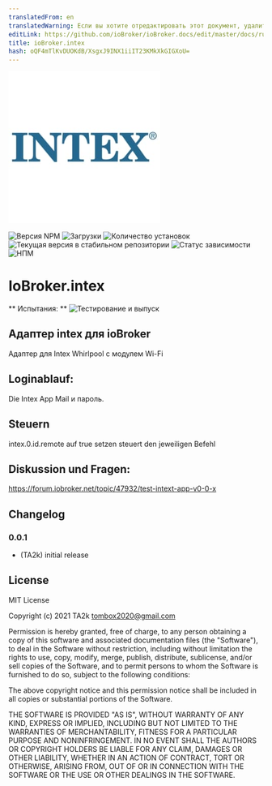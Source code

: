 ```yaml
---
translatedFrom: en
translatedWarning: Если вы хотите отредактировать этот документ, удалите поле «translationFrom», в противном случае этот документ будет снова автоматически переведен
editLink: https://github.com/ioBroker/ioBroker.docs/edit/master/docs/ru/adapterref/iobroker.intex/README.md
title: ioBroker.intex
hash: oQF4mTlKvDUOKdB/XsgxJ9INX1iiIT23KMkXkGIGXoU=
---
```

![Логотип](../../../en/adapterref/iobroker.intex/admin/intex.png)

![Версия NPM](https://img.shields.io/npm/v/iobroker.intex.svg)
![Загрузки](https://img.shields.io/npm/dm/iobroker.intex.svg)
![Количество установок](https://iobroker.live/badges/intex-installed.svg)
![Текущая версия в стабильном репозитории](https://iobroker.live/badges/intex-stable.svg)
![Статус зависимости](https://img.shields.io/david/TA2k/iobroker.intex.svg)
![НПМ](https://nodei.co/npm/iobroker.intex.png?downloads=true)

# IoBroker.intex
** Испытания: ** ![Тестирование и выпуск](https://github.com/TA2k/ioBroker.intex/workflows/Test%20and%20Release/badge.svg)

## Адаптер intex для ioBroker
Адаптер для Intex Whirlpool с модулем Wi-Fi

## Loginablauf:
Die Intex App Mail и пароль.

## Steuern
intex.0.id.remote auf true setzen steuert den jeweiligen Befehl

## Diskussion und Fragen:
https://forum.iobroker.net/topic/47932/test-intext-app-v0-0-x

## Changelog

### 0.0.1
* (TA2k) initial release

## License
MIT License

Copyright (c) 2021 TA2k <tombox2020@gmail.com>

Permission is hereby granted, free of charge, to any person obtaining a copy
of this software and associated documentation files (the "Software"), to deal
in the Software without restriction, including without limitation the rights
to use, copy, modify, merge, publish, distribute, sublicense, and/or sell
copies of the Software, and to permit persons to whom the Software is
furnished to do so, subject to the following conditions:

The above copyright notice and this permission notice shall be included in all
copies or substantial portions of the Software.

THE SOFTWARE IS PROVIDED "AS IS", WITHOUT WARRANTY OF ANY KIND, EXPRESS OR
IMPLIED, INCLUDING BUT NOT LIMITED TO THE WARRANTIES OF MERCHANTABILITY,
FITNESS FOR A PARTICULAR PURPOSE AND NONINFRINGEMENT. IN NO EVENT SHALL THE
AUTHORS OR COPYRIGHT HOLDERS BE LIABLE FOR ANY CLAIM, DAMAGES OR OTHER
LIABILITY, WHETHER IN AN ACTION OF CONTRACT, TORT OR OTHERWISE, ARISING FROM,
OUT OF OR IN CONNECTION WITH THE SOFTWARE OR THE USE OR OTHER DEALINGS IN THE
SOFTWARE.
